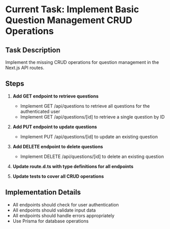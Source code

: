 # Current Task: Implement Basic Question Management CRUD Operations

## Task Description
Implement the missing CRUD operations for question management in the Next.js API routes.

## Steps

1. **Add GET endpoint to retrieve questions**
   - Implement GET /api/questions to retrieve all questions for the authenticated user
   - Implement GET /api/questions/[id] to retrieve a single question by ID

2. **Add PUT endpoint to update questions**
   - Implement PUT /api/questions/[id] to update an existing question

3. **Add DELETE endpoint to delete questions**
   - Implement DELETE /api/questions/[id] to delete an existing question

4. **Update route.d.ts with type definitions for all endpoints**

5. **Update tests to cover all CRUD operations**

## Implementation Details

- All endpoints should check for user authentication
- All endpoints should validate input data
- All endpoints should handle errors appropriately
- Use Prisma for database operations
